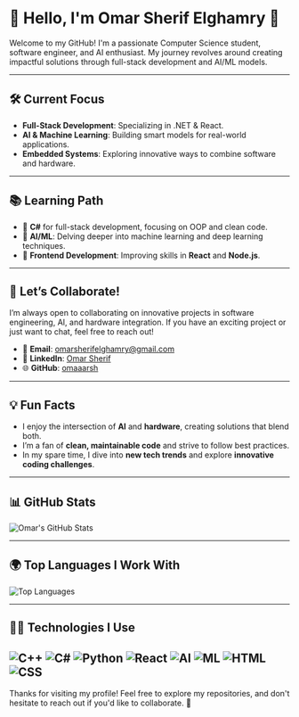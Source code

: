 # 🚀 Hello, I'm Omar Sherif Elghamry 👋

Welcome to my GitHub! I'm a passionate Computer Science student, software engineer, and AI enthusiast. My journey revolves around creating impactful solutions through full-stack development and AI/ML models.

---

## 🛠️ **Current Focus**
- **Full-Stack Development**: Specializing in .NET & React.
- **AI & Machine Learning**: Building smart models for real-world applications.
- **Embedded Systems**: Exploring innovative ways to combine software and hardware.

---

## 📚 **Learning Path**
- 🌱 **C#** for full-stack development, focusing on OOP and clean code.
- 🌱 **AI/ML**: Delving deeper into machine learning and deep learning techniques.
- 🌱 **Frontend Development**: Improving skills in **React** and **Node.js**.

---

## 🤝 **Let’s Collaborate!**
I’m always open to collaborating on innovative projects in software engineering, AI, and hardware integration. If you have an exciting project or just want to chat, feel free to reach out!

- 📧 **Email**: [omarsherifelghamry@gmail.com](mailto:omarsherifelghamry@gmail.com)
- 🔗 **LinkedIn**: [Omar Sherif](https://www.linkedin.com/in/omar-sherif-3a7256248/)
- 🌐 **GitHub**: [omaaarsh](https://github.com/omaaarsh)

---

## 💡 **Fun Facts**
- I enjoy the intersection of **AI** and **hardware**, creating solutions that blend both.
- I’m a fan of **clean, maintainable code** and strive to follow best practices.
- In my spare time, I dive into **new tech trends** and explore **innovative coding challenges**.

---

## 📊 **GitHub Stats**
![Omar's GitHub Stats](https://github-readme-stats.vercel.app/api?username=omaaarsh&show_icons=true&count_private=true&hide=prs&theme=tokyonight)

---

## 🌍 **Top Languages I Work With**
![Top Languages](https://github-readme-stats.vercel.app/api/top-langs/?username=omaaarsh&layout=compact&theme=tokyonight)

---

## 🧑‍💻 **Technologies I Use**

![C++](https://img.shields.io/badge/-C++-00599C?style=flat&logo=cplusplus&logoColor=white)
![C#](https://img.shields.io/badge/-C%23-239120?style=flat&logo=c-sharp&logoColor=white)
![Python](https://img.shields.io/badge/-Python-3776AB?style=flat&logo=python&logoColor=white)
![React](https://img.shields.io/badge/-React-61DAFB?style=flat&logo=react&logoColor=black)
![AI](https://img.shields.io/badge/-AI-4F79E1?style=flat&logo=ai&logoColor=white)
![ML](https://img.shields.io/badge/-ML-F3F3F3?style=flat&logo=machine-learning&logoColor=black)
![HTML](https://img.shields.io/badge/-HTML-E34F26?style=flat&logo=html5&logoColor=white)
![CSS](https://img.shields.io/badge/-CSS-1572B6?style=flat&logo=css3&logoColor=white)
---

Thanks for visiting my profile! Feel free to explore my repositories, and don't hesitate to reach out if you'd like to collaborate. 🚀
